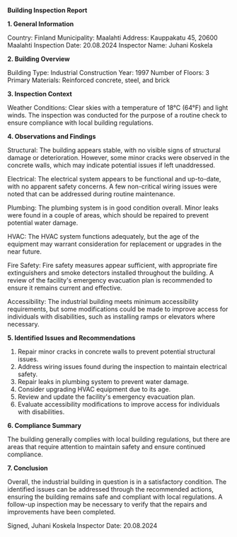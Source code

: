  **Building Inspection Report**

**1. General Information**

Country: Finland
Municipality: Maalahti
Address: Kauppakatu 45, 20600 Maalahti
Inspection Date: 20.08.2024
Inspector Name: Juhani Koskela

**2. Building Overview**

Building Type: Industrial
Construction Year: 1997
Number of Floors: 3
Primary Materials: Reinforced concrete, steel, and brick

**3. Inspection Context**

Weather Conditions: Clear skies with a temperature of 18°C (64°F) and light winds. The inspection was conducted for the purpose of a routine check to ensure compliance with local building regulations.

**4. Observations and Findings**

Structural: The building appears stable, with no visible signs of structural damage or deterioration. However, some minor cracks were observed in the concrete walls, which may indicate potential issues if left unaddressed.

Electrical: The electrical system appears to be functional and up-to-date, with no apparent safety concerns. A few non-critical wiring issues were noted that can be addressed during routine maintenance.

Plumbing: The plumbing system is in good condition overall. Minor leaks were found in a couple of areas, which should be repaired to prevent potential water damage.

HVAC: The HVAC system functions adequately, but the age of the equipment may warrant consideration for replacement or upgrades in the near future.

Fire Safety: Fire safety measures appear sufficient, with appropriate fire extinguishers and smoke detectors installed throughout the building. A review of the facility's emergency evacuation plan is recommended to ensure it remains current and effective.

Accessibility: The industrial building meets minimum accessibility requirements, but some modifications could be made to improve access for individuals with disabilities, such as installing ramps or elevators where necessary.

**5. Identified Issues and Recommendations**

1. Repair minor cracks in concrete walls to prevent potential structural issues.
2. Address wiring issues found during the inspection to maintain electrical safety.
3. Repair leaks in plumbing system to prevent water damage.
4. Consider upgrading HVAC equipment due to its age.
5. Review and update the facility's emergency evacuation plan.
6. Evaluate accessibility modifications to improve access for individuals with disabilities.

**6. Compliance Summary**

The building generally complies with local building regulations, but there are areas that require attention to maintain safety and ensure continued compliance.

**7. Conclusion**

Overall, the industrial building in question is in a satisfactory condition. The identified issues can be addressed through the recommended actions, ensuring the building remains safe and compliant with local regulations. A follow-up inspection may be necessary to verify that the repairs and improvements have been completed.

Signed,
Juhani Koskela
Inspector
Date: 20.08.2024